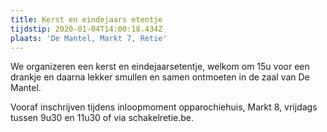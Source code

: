 ```yaml
---
title: Kerst en eindejaars etentje
tijdstip: 2020-01-04T14:00:18.434Z
plaats: 'De Mantel, Markt 7, Retie'
---
```

We organizeren een kerst en eindejaarsetentje, welkom om 15u voor een drankje en daarna lekker smullen en samen ontmoeten in de zaal van De Mantel. 

Vooraf inschrijven tijdens inloopmoment opparochiehuis, Markt 8, vrijdags tussen 9u30 en 11u30 of via schakelretie.be.
